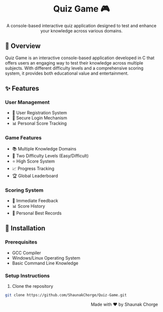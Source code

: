 <div align="center">

# Quiz Game 🎮

A console-based interactive quiz application designed to test and enhance your knowledge across various domains.

</div>


## 📖 Overview

Quiz Game is an interactive console-based application developed in C that offers users an engaging way to test their knowledge across multiple subjects. With different difficulty levels and a comprehensive scoring system, it provides both educational value and entertainment.

## ✨ Features

### User Management
- 👤 User Registration System
- 🔐 Secure Login Mechanism
- 📊 Personal Score Tracking

### Game Features
- 📚 Multiple Knowledge Domains
- 🎯 Two Difficulty Levels (Easy/Difficult)
- ⭐ High Score System
- 📈 Progress Tracking
- 🏆 Global Leaderboard

### Scoring System
- 🎯 Immediate Feedback
- 📊 Score History
- 🏅 Personal Best Records

<!---
## 🎮 Usage

### First Time Users
1. Select 'Register' option
2. Create username and password
3. Login with credentials
4. Start playing!

### Returning Users
1. Select 'Login' option
2. Enter credentials
3. Choose topic and difficulty
4. Begin quiz

### Detailed Gameplay Guide 🎯

1. **Start the Game**
   - Register as a new user or login with existing credentials
   - Secure authentication system ensures data privacy

2. **Select Topic**
   - Choose from 6 different categories
   - Each topic has unique sets of questions
   - Topics range from History to Sports

3. **Choose Difficulty**
   - Select Easy or Difficult mode
   - Different question sets for each difficulty level
   - Challenge yourself with harder questions

4. **Play the Quiz**
   - Answer multiple choice questions
   - Get immediate feedback on your answers
   - Accumulate points for correct answers
   - Track your progress as you go

5. **View Scores**
   - Check your final score
   - Compare with high scores
   - Save your progress
   - View global leaderboard

--->

## 🚀 Installation

### Prerequisites
- GCC Compiler
- Windows/Linux Operating System
- Basic Command Line Knowledge

### Setup Instructions

1. Clone the repository
```bash
git clone https://github.com/ShaunakChorge/Quiz-Game.git
```

<div align="right">
  <p>Made with ❤️ by Shaunak Chorge</p>
</div>
